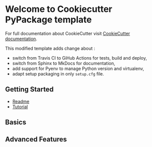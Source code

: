 # Welcome to Cookiecutter PyPackage template

For full documentation about CookieCutter visit [CookieCutter documentation](https://cookiecutter.readthedocs.io/).

This modified template adds change about :

- switch from Travis CI to GiHub Actions for tests, build and deploy,
- switch from Sphinx to MkDocs for documentation,
- add support for Pyenv to manage Python version and virtualenv,
- adapt setup packaging in only `setup.cfg` file.

## Getting Started

- [Readme](getting-started/README.md)
- [Tutorial](getting-started/TUTORIAL.md)

## Basics

## Advanced Features
